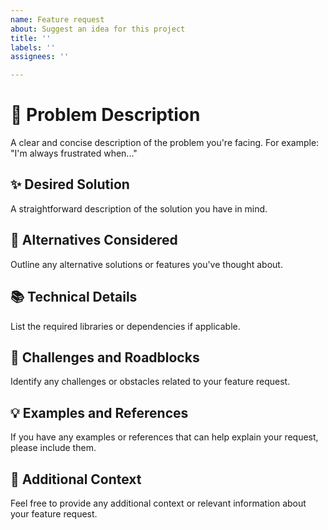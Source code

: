 ```yaml
---
name: Feature request
about: Suggest an idea for this project
title: ''
labels: ''
assignees: ''

---
```


<h1>🤔 Problem Description</h1>
A clear and concise description of the problem you're facing. For example: "I'm always frustrated when..."


<h2>✨ Desired Solution </h2>
A straightforward description of the solution you have in mind.


<h2>🔄 Alternatives Considered </h2>
Outline any alternative solutions or features you've thought about.


<h2>📚 Technical Details </h2>
List the required libraries or dependencies if applicable.


<h2>🚧 Challenges and Roadblocks </h2>
Identify any challenges or obstacles related to your feature request.


<h2>💡 Examples and References </h2>
If you have any examples or references that can help explain your request, please include them.


<h2>🔗 Additional Context  </h2>
Feel free to provide any additional context or relevant information about your feature request.
